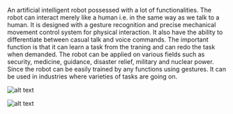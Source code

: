 An artificial intelligent robot possessed with a lot of functionalities. The robot can interact merely like a human i.e. in the same way as we talk to a human. It is designed with a gesture recognition and precise mechanical movement control system for physical interaction. It also have the ability to differentiate between casual talk and voice commands. The important function is that it can learn a task from the traning and can redo the task when demanded. The robot can be applied on various fields such as security, medicine, guidance, disaster relief, military and nuclear power. Since the robot can be easily trained by any functions using gestures. It can be used in industries where varieties of tasks are going on.

![alt text](https://raw.githubusercontent.com/jibinp/Artificial-intelligent-Hummanoid-Robot-AIHRo-/master/Pics/A11.jpg)

![alt text](https://raw.githubusercontent.com/jibinp/Artificial-intelligent-Hummanoid-Robot-AIHRo-/master/Pics/A10.jpg)

